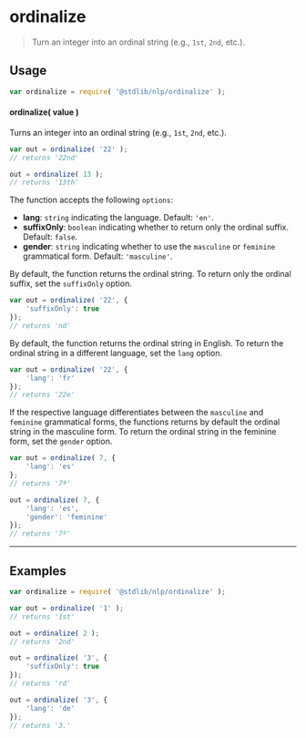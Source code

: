 <!--

@license Apache-2.0

Copyright (c) 2022 The Stdlib Authors.

Licensed under the Apache License, Version 2.0 (the "License");
you may not use this file except in compliance with the License.
You may obtain a copy of the License at

   http://www.apache.org/licenses/LICENSE-2.0

Unless required by applicable law or agreed to in writing, software
distributed under the License is distributed on an "AS IS" BASIS,
WITHOUT WARRANTIES OR CONDITIONS OF ANY KIND, either express or implied.
See the License for the specific language governing permissions and
limitations under the License.

-->

# ordinalize

> Turn an integer into an ordinal string (e.g., `1st`, `2nd`, etc.).

<section class="intro">

</section>

<!-- /.intro -->

<section class="usage">

## Usage

```javascript
var ordinalize = require( '@stdlib/nlp/ordinalize' );
```

#### ordinalize( value )

Turns an integer into an ordinal string (e.g., `1st`, `2nd`, etc.).

```javascript
var out = ordinalize( '22' );
// returns '22nd'

out = ordinalize( 13 );
// returns '13th'
```

The function accepts the following `options`:

-   **lang**: `string` indicating the language. Default: `'en'`.
-   **suffixOnly**: `boolean` indicating whether to return only the ordinal suffix. Default: `false`.
-   **gender**: `string` indicating whether to use the `masculine` or `feminine` grammatical form. Default: `'masculine'`.

By default, the function returns the ordinal string. To return only the ordinal suffix, set the `suffixOnly` option.

```javascript
var out = ordinalize( '22', {
    'suffixOnly': true
});
// returns 'nd'
```

By default, the function returns the ordinal string in English. To return the ordinal string in a different language, set the `lang` option.

```javascript
var out = ordinalize( '22', {
    'lang': 'fr'
});
// returns '22e'
```

If the respective language differentiates between the `masculine` and `feminine` grammatical forms, the functions returns by default the ordinal string in the masculine form. To return the ordinal string in the feminine form, set the `gender` option.

```javascript
var out = ordinalize( 7, {
    'lang': 'es'
};
// returns '7ª'

out = ordinalize( 7, {
    'lang': 'es',
    'gender': 'feminine'
});
// returns '7º'
```

</section>

<!-- /.usage -->

* * *

<section class="references">

</section>

<!-- /.references -->

<section class="examples">

## Examples

<!-- eslint no-undef: "error" -->

```javascript
var ordinalize = require( '@stdlib/nlp/ordinalize' );

var out = ordinalize( '1' );
// returns '1st'

out = ordinalize( 2 );
// returns '2nd'

out = ordinalize( '3', {
	'suffixOnly': true
});
// returns 'rd'

out = ordinalize( '3', {
	'lang': 'de'
});
// returns '3.'
```

</section>

<!-- /.examples -->

<!-- Section for related `stdlib` packages. Do not manually edit this section, as it is automatically populated. -->

<section class="related">

</section>

<!-- /.related -->

<!-- Section for all links. Make sure to keep an empty line after the `section` element and another before the `/section` close. -->

<section class="links">

</section>

<!-- /.links -->
